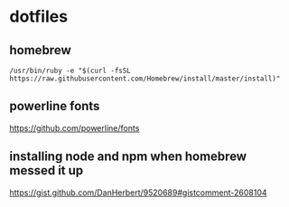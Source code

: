 # dotfiles

## homebrew
```/usr/bin/ruby -e "$(curl -fsSL https://raw.githubusercontent.com/Homebrew/install/master/install)"```

## powerline fonts
https://github.com/powerline/fonts

## installing node and npm when homebrew messed it up
https://gist.github.com/DanHerbert/9520689#gistcomment-2608104

